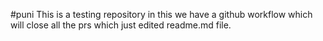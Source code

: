 #puni
This is a testing repository in this we have a github workflow which will close all the prs which just edited readme.md file.
